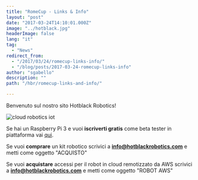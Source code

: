 ```yaml
---
title: "RomeCup - Links & Info"
layout: "post"
date: "2017-03-24T14:10:01.000Z"
image: "../hotblack.jpg"
headerImage: false
lang: "it"
tag:
  - "News"
redirect_from:
  - "/2017/03/24/romecup-links-info/"
  - "/blog/posts/2017-03-24-romecup-links-info"
author: "sgabello"
description: ""
path: "/hbr/romecup-links-and-info/"

---
```


Benvenuto sul nostro sito Hotblack Robotics!

![cloud robotics iot](./InternetDeiRobot.svg)

Se hai un Raspberry Pi 3 e vuoi **iscriverti gratis** come beta tester in piattaforma vai [qui](http://cloud.hotblackrobotics.com/register).

Se vuoi **comprare** un kit robotico scrivici a **info@hotblackrobotics.com** e metti come oggetto "ACQUISTO"

Se vuoi **acquistare** accessi per il robot in cloud remotizzato da AWS scrivici a **info@hotblackrobotics.com** e metti come oggetto "ROBOT AWS"
